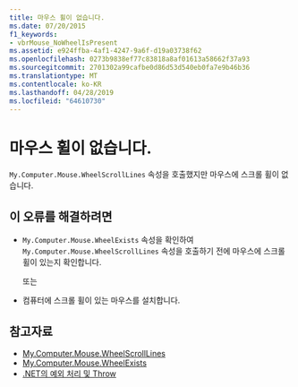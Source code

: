 ```yaml
---
title: 마우스 휠이 없습니다.
ms.date: 07/20/2015
f1_keywords:
- vbrMouse_NoWheelIsPresent
ms.assetid: e924ffba-4af1-4247-9a6f-d19a03738f62
ms.openlocfilehash: 0273b9838ef77c83818a8af01613a58662f37a93
ms.sourcegitcommit: 2701302a99cafbe0d86d53d540eb0fa7e9b46b36
ms.translationtype: MT
ms.contentlocale: ko-KR
ms.lasthandoff: 04/28/2019
ms.locfileid: "64610730"
---
```

# <a name="no-mouse-wheel-is-present"></a>마우스 휠이 없습니다.
`My.Computer.Mouse.WheelScrollLines` 속성을 호출했지만 마우스에 스크롤 휠이 없습니다.  
  
## <a name="to-correct-this-error"></a>이 오류를 해결하려면  
  
- `My.Computer.Mouse.WheelExists` 속성을 확인하여 `My.Computer.Mouse.WheelScrollLines` 속성을 호출하기 전에 마우스에 스크롤 휠이 있는지 확인합니다.  
  
     또는  
  
- 컴퓨터에 스크롤 휠이 있는 마우스를 설치합니다.  
  
## <a name="see-also"></a>참고자료

- [My.Computer.Mouse.WheelScrollLines](xref:Microsoft.VisualBasic.Devices.Mouse.WheelScrollLines)
- [My.Computer.Mouse.WheelExists](xref:Microsoft.VisualBasic.Devices.Mouse.WheelExists)
- [.NET의 예외 처리 및 Throw](../../standard/exceptions/index.md)
